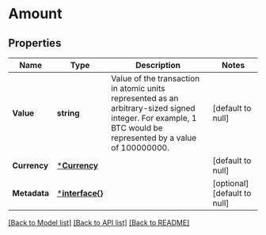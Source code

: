 # Amount

## Properties
Name | Type | Description | Notes
------------ | ------------- | ------------- | -------------
**Value** | **string** | Value of the transaction in atomic units represented as an arbitrary-sized signed integer. For example, 1 BTC would be represented by a value of 100000000. | [default to null]
**Currency** | [***Currency**](Currency.md) |  | [default to null]
**Metadata** | [***interface{}**](interface{}.md) |  | [optional] [default to null]

[[Back to Model list]](../README.md#documentation-for-models) [[Back to API list]](../README.md#documentation-for-api-endpoints) [[Back to README]](../README.md)

